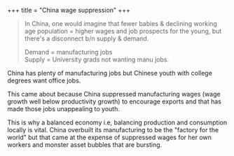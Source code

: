 +++
title = "China wage suppression"
+++
> 
> In China, one would imagine that fewer babies & declining working age population = higher wages and job prospects for the young, but there's a disconnect b/n supply & demand.
> 
> Demand = manufacturing jobs  
> Supply = University grads not wanting manu jobs.

China has plenty of manufacturing jobs but Chinese youth with college degrees want office jobs.

This came about because China suppressed manufacturing wages (wage growth well below productivity growth) to encourage exports and that has made those jobs unappealing to youth. 

This is why a balanced  economy i.e, balancing production and consumption locally is vital. China overbuilt its manufacturing to be the "factory for the world" but that came at the expense of suppressed wages for her own workers and monster asset bubbles that are bursting.
